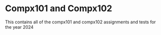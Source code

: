 # Compx101 and Compx102 
This contains all of the compx101 and compx102 assignments and tests for the year 2024
